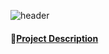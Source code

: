 ![header](https://capsule-render.vercel.app/api?type=cylinder&text=JiYoun's__Portfolio&height=200&color=c2f4f5&fontColor=ffffff&animation=twinklin)

#### :link:[Project Description](https://github.com/JiYoon0712/JiYoon0712/files/13305890/default.pdf)

